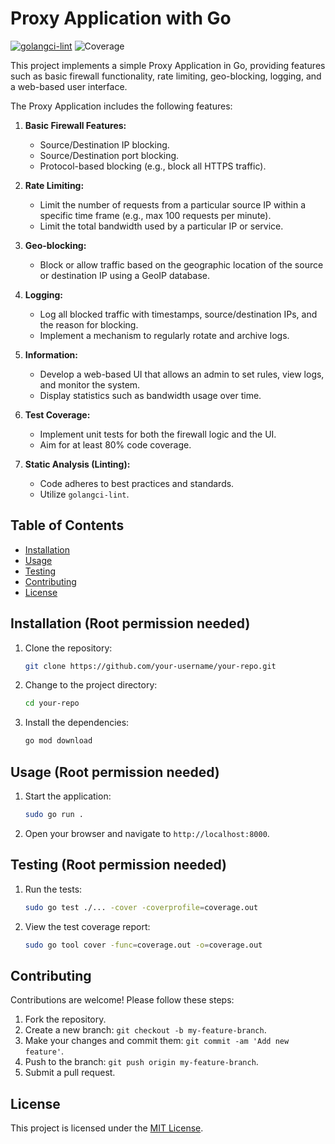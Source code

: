 # Proxy Application with Go
[![golangci-lint](https://github.com/MmGhobadi/CSCE_5585_Proxy/actions/workflows/golangci-lint.yml/badge.svg?branch=main)](https://github.com/MmGhobadi/CSCE_5585_Proxy/actions/workflows/golangci-lint.yml)
![Coverage](https://img.shields.io/badge/Coverage-81.3%25-brightgreen)

This project implements a simple Proxy Application in Go, providing features such as basic firewall functionality, rate limiting, geo-blocking, logging, and a web-based user interface.


The Proxy Application includes the following features:

1. **Basic Firewall Features:**
    - Source/Destination IP blocking.
    - Source/Destination port blocking.
    - Protocol-based blocking (e.g., block all HTTPS traffic).

2. **Rate Limiting:**
    - Limit the number of requests from a particular source IP within a specific time frame (e.g., max 100 requests per minute).
    - Limit the total bandwidth used by a particular IP or service.

3. **Geo-blocking:**
    - Block or allow traffic based on the geographic location of the source or destination IP using a GeoIP database.

4. **Logging:**
    - Log all blocked traffic with timestamps, source/destination IPs, and the reason for blocking.
    - Implement a mechanism to regularly rotate and archive logs.

5. **Information:**
    - Develop a web-based UI that allows an admin to set rules, view logs, and monitor the system.
    - Display statistics such as bandwidth usage over time.

6. **Test Coverage:**
    - Implement unit tests for both the firewall logic and the UI.
    - Aim for at least 80% code coverage.

7. **Static Analysis (Linting):**
    - Code adheres to best practices and standards.
    - Utilize `golangci-lint`.


## Table of Contents

- [Installation](#installation)
- [Usage](#usage)
- [Testing](#testing)
- [Contributing](#contributing)
- [License](#license)

## Installation (Root permission needed)

1. Clone the repository:

    ```bash
    git clone https://github.com/your-username/your-repo.git
    ```

2. Change to the project directory:

    ```bash
    cd your-repo
    ```

3. Install the dependencies:

    ```bash
    go mod download
    ```

## Usage (Root permission needed)

1. Start the application:

    ```bash
    sudo go run .
    ```

2. Open your browser and navigate to `http://localhost:8000`.

## Testing (Root permission needed)

1. Run the tests:

    ```bash
    sudo go test ./... -cover -coverprofile=coverage.out
    ```

2. View the test coverage report:

    ```bash
    sudo go tool cover -func=coverage.out -o=coverage.out
    ```

## Contributing

Contributions are welcome! Please follow these steps:

1. Fork the repository.
2. Create a new branch: `git checkout -b my-feature-branch`.
3. Make your changes and commit them: `git commit -am 'Add new feature'`.
4. Push to the branch: `git push origin my-feature-branch`.
5. Submit a pull request.

## License

This project is licensed under the [MIT License](LICENSE).
